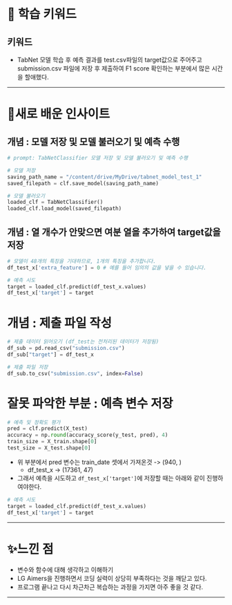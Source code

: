 # 🚀 학습 키워드
## 키워드 
- TabNet 모델 학습 후 예측 결과를 test.csv파일의 target값으로 주어주고 submission.csv 파일에 저장 후 제출하여 F1 score 확인하는 부분에서 많은 시간을 할애했다.

---

# 📝새로 배운 인사이트

## 개념 : 모델 저장 및 모델 불러오기 및 예측 수행

```python
# prompt: TabNetClassifier 모델 저장 및 모델 불러오기 및 예측 수행

# 모델 저장
saving_path_name = "/content/drive/MyDrive/tabnet_model_test_1"
saved_filepath = clf.save_model(saving_path_name)

# 모델 불러오기
loaded_clf = TabNetClassifier()
loaded_clf.load_model(saved_filepath)
```

## 개념 : 열 개수가 안맞으면 여분 열을 추가하여 target값을 저장

```python
# 모델이 48개의 특징을 기대하므로, 1개의 특징을 추가합니다.
df_test_x['extra_feature'] = 0 # 예를 들어 임의의 값을 넣을 수 있습니다.

# 예측 시도
target = loaded_clf.predict(df_test_x.values)
df_test_x['target'] = target
```

# 개념 : 제출 파일 작성

```python
# 제출 데이터 읽어오기 (df_test는 전처리된 데이터가 저장됨)
df_sub = pd.read_csv("submission.csv")
df_sub["target"] = df_test_x

# 제출 파일 저장
df_sub.to_csv("submission.csv", index=False)
```

# 잘못 파악한 부분 : 예측 변수 저장

```python
# 예측 및 정확도 평가
pred = clf.predict(X_test)
accuracy = np.round(accuracy_score(y_test, pred), 4)
train_size = X_train.shape[0]
test_size = X_test.shape[0]
```
- 위 부분에서 pred 변수는 train_date 셋에서 가져온것 -> (940, )
	- df_test_x -> (17361, 47)
- 그래서 예측을 시도하고 `df_test_x['target']`에 저장할 때는 아래와 같이 진행하여야한다.
```python
# 예측 시도
target = loaded_clf.predict(df_test_x.values)
df_test_x['target'] = target
```

---

# ✨느낀 점
- 변수와 함수에 대해 생각하고 이해하기
- LG Aimers을 진행하면서 코딩 실력이 상당히 부족하다는 것을 깨닫고 있다.
- 프로그램 끝나고 다시 차근차근 복습하는 과정을 가지면 아주 좋을 것 같다.

---